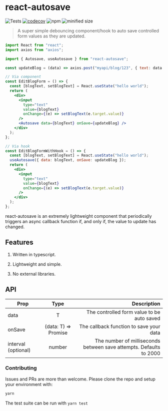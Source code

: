 # react-autosave

![Tests](https://github.com/jollyjerr/react-autosave/workflows/Tests/badge.svg)
[![codecov](https://codecov.io/gh/jollyjerr/react-autosave/branch/main/graph/badge.svg?token=K7C88VK5GE)](https://codecov.io/gh/jollyjerr/react-autosave)
![npm](https://img.shields.io/npm/dm/react-autosave)
![minified size](https://img.shields.io/bundlephobia/min/react-autosave?color=green)

> A super simple debouncing component/hook to auto save controlled form values as they are updated.

```jsx
import React from "react";
import axios from "axios";

import { Autosave, useAutosave } from "react-autosave";

const updateBlog = (data) => axios.post("myapi/blog/123", { text: data });

// Via component
const EditBlogForm = () => {
  const [blogText, setBlogText] = React.useState("hello world");
  return (
    <div>
      <input
        type="text"
        value={blogText}
        onChange={(e) => setBlogText(e.target.value)}
      />
      <Autosave data={blogText} onSave={updateBlog} />
    </div>
  );
};

// Via hook
const EditBlogFormWithHook = () => {
  const [blogText, setBlogText] = React.useState("hello world");
  useAutosave({ data: blogText, onSave: updateBlog });
  return (
    <div>
      <input
        type="text"
        value={blogText}
        onChange={(e) => setBlogText(e.target.value)}
      />
    </div>
  );
};
```

react-autosave is an extremely lightweight component that periodically triggers an async callback function if, and only if, the value to update has changed.

## Features

1. Written in typescript.

2. Lightweight and simple.

3. No external libraries.

## API

| Prop                |         Type         |                                                        Description |
| ------------------- | :------------------: | -----------------------------------------------------------------: |
| data                |          T           |                         The controlled form value to be auto saved |
| onSave              | (data: T) => Promise |                            The callback function to save your data |
| interval (optional) |        number        | The number of milliseconds between save attempts. Defaults to 2000 |

### Contributing

Issues and PRs are more than welcome. Please clone the repo and setup your environment with:

```sh
yarn
```

The test suite can be run with `yarn test`
